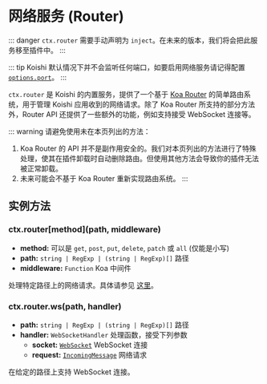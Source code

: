 # 网络服务 (Router)

::: danger
`ctx.router` 需要手动声明为 `inject`。在未来的版本，我们将会把此服务移至插件中。
:::

::: tip
Koishi 默认情况下并不会监听任何端口，如要启用网络服务请记得配置 [`options.port`](../core/app.md#options-port)。
:::

`ctx.router` 是 Koishi 的内置服务，提供了一个基于 [Koa Router](https://github.com/koajs/router) 的简单路由系统，用于管理 Koishi 应用收到的网络请求。除了 Koa Router 所支持的部分方法外，Router API 还提供了一些额外的功能，例如支持接受 WebSocket 连接等。

::: warning
请避免使用未在本页列出的方法：

1. Koa Router 的 API 并不是副作用安全的。我们对本页列出的方法进行了特殊处理，使其在插件卸载时自动删除路由。但使用其他方法会导致你的插件无法被正常卸载。
2. 未来可能会不基于 Koa Router 重新实现路由系统。
:::

## 实例方法

### ctx.router\[method\](path, middleware)

- **method:** 可以是 `get`, `post`, `put`, `delete`, `patch` 或 `all` (仅能是小写)
- **path:** `string | RegExp | (string | RegExp)[]` 路径
- **middleware:** `Function` Koa 中间件

处理特定路径上的网络请求。具体请参见 [这里](https://github.com/koajs/router/blob/master/API.md)。

### ctx.router\.ws(path, handler)

- **path:** `string | RegExp | (string | RegExp)[]` 路径
- **handler:** `WebSocketHandler` 处理函数，接受下列参数
  - **socket:** [`WebSocket`](https://github.com/websockets/ws/blob/master/doc/ws.md#class-websocket) WebSocket 连接
  - **request:** [`IncomingMessage`](https://nodejs.org/api/http.html#class-httpincomingmessage) 网络请求

在给定的路径上支持 WebSocket 连接。
